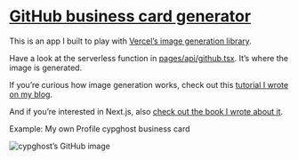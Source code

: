 # [GitHub business card generator](https://github-business-card.vercel.app)

This is an app I built to play with [Vercel’s image generation library](https://vercel.com/docs/concepts/functions/edge-functions/og-image-generation).

Have a look at the serverless function in [pages/api/github.tsx](https://github.com/scastiel/github-business-card/blob/main/pages/api/github.tsx). It’s where the image is generated.

If you’re curious how image generation works, check out this [tutorial I wrote on my blog](https://scastiel.dev/create-og-images-for-your-blog-with-nextjs).

And if you’re interested in Next.js, also [check out the book I wrote about it](https://amzn.to/3EtlfVB).

Example: My own Profile cypghost business card

![cypghost’s GitHub image](https://github-business-card.vercel.app/api/github?username=cypghost)
